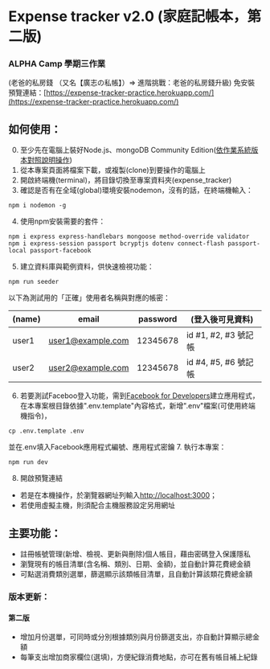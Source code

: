 # Expense tracker v2.0 (家庭記帳本，第二版)

### ALPHA Camp 學期三作業
(老爸的私房錢 （又名【廣志の私帳】）=> 進階挑戰：老爸的私房錢升級)
免安裝預覽連結：[https://expense-tracker-practice.herokuapp.com/](https://expense-tracker-practice.herokuapp.com/)

## 如何使用：
0. 至少先在電腦上裝好Node.js、mongoDB Community Edition([依作業系統版本對照說明操作](https://docs.mongodb.com/manual/administration/install-community/))
1. 從本專案頁面將檔案下載，或複製(clone)到要操作的電腦上
2. 開啟終端機(terminal)，將目錄切換至專案資料夾(expense_tracker)
3. 確認是否有在全域(global)環境安裝nodemon，沒有的話，在終端機輸入：
```
npm i nodemon -g
```
4. 使用npm安裝需要的套件：
```
npm i express express-handlebars mongoose method-override validator
npm i express-session passport bcryptjs dotenv connect-flash passport-local passport-facebook
```
5. 建立資料庫與範例資料，供快速檢視功能：
```
npm run seeder
```
以下為測試用的「正確」使用者名稱與對應的帳密：

|(name) | email              | password | (登入後可見資料)     |
| ------| -------------------| ---------| --------------------|
| user1 | user1@example.com  | 12345678 | id #1, #2, #3 號記帳 |
| user2 | user2@example.com  | 12345678 | id #4, #5, #6 號記帳 |
6. 若要測試Faceboo登入功能，需到[Facebook for Developers](https://developers.facebook.com/)建立應用程式，
在本專案根目錄依據".env.template"內容格式，新增".env"檔案(可使用終端機指令)，
```
cp .env.template .env
```
並在.env填入Facebook應用程式編號、應用程式密鑰
7. 執行本專案：
```
npm run dev
```
8. 開啟預覽連結
- 若是在本機操作，於瀏覽器網址列輸入[http://localhost:3000](http://localhost:3000)；
- 若使用虛擬主機，則須配合主機服務設定另用網址

## 主要功能：
- 註冊帳號管理(新增、檢視、更新與刪除)個人帳目，藉由密碼登入保護隱私
- 瀏覽現有的帳目清單(含名稱、類別、日期、金額)，並自動計算花費總金額
- 可點選消費類別選單，篩選顯示該類帳目清單，且自動計算該類花費總金額
### 版本更新：
#### 第二版
- 增加月份選單，可同時或分別根據類別與月份篩選支出，亦自動計算顯示總金額
- 每筆支出增加商家欄位(選填)，方便紀錄消費地點，亦可在舊有帳目補上紀錄
